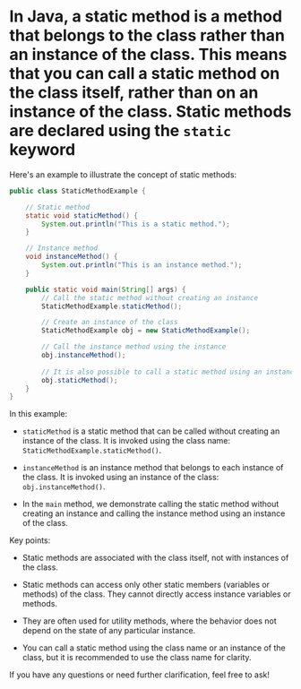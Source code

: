 # In Java, a static method is a method that belongs to the class rather than an instance of the class. This means that you can call a static method on the class itself, rather than on an instance of the class. Static methods are declared using the `static` keyword

Here's an example to illustrate the concept of static methods:

```java
public class StaticMethodExample {

    // Static method
    static void staticMethod() {
        System.out.println("This is a static method.");
    }

    // Instance method
    void instanceMethod() {
        System.out.println("This is an instance method.");
    }

    public static void main(String[] args) {
        // Call the static method without creating an instance
        StaticMethodExample.staticMethod();

        // Create an instance of the class
        StaticMethodExample obj = new StaticMethodExample();

        // Call the instance method using the instance
        obj.instanceMethod();
        
        // It is also possible to call a static method using an instance, but it is not recommended
        obj.staticMethod();
    }
}
```

In this example:

- `staticMethod` is a static method that can be called without creating an instance of the class. It is invoked using the class name: `StaticMethodExample.staticMethod()`.

- `instanceMethod` is an instance method that belongs to each instance of the class. It is invoked using an instance of the class: `obj.instanceMethod()`.

- In the `main` method, we demonstrate calling the static method without creating an instance and calling the instance method using an instance of the class.

Key points:

- Static methods are associated with the class itself, not with instances of the class.

- Static methods can access only other static members (variables or methods) of the class. They cannot directly access instance variables or methods.

- They are often used for utility methods, where the behavior does not depend on the state of any particular instance.

- You can call a static method using the class name or an instance of the class, but it is recommended to use the class name for clarity.

If you have any questions or need further clarification, feel free to ask!
